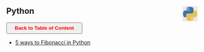 ## Python <img src="img/python_logo.jpg" width="40" height="40" style="float: right;" />

<a><button name="button" style = "color:red;width:200px;height:30px;cursor:pointer" onclick="window.location.href='https://reynier0611.github.io';">**Back to Table of Content**</button></a> 

- [5 ways to Fibonacci in Python](https://technobeans.com/2012/04/16/5-ways-of-fibonacci-in-python/)